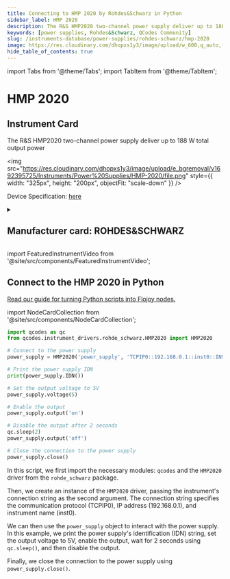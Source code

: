 ```yaml
---
title: Connecting to HMP 2020 by Rohdes&Schwarz in Python
sidebar_label: HMP 2020
description: The R&S HMP2020 two-channel power supply deliver up to 188 W total output power
keywords: [power supplies, Rohdes&Schwarz, QCodes Community]
slug: /instruments-database/power-supplies/rohdes-schwarz/hmp-2020
image: https://res.cloudinary.com/dhopxs1y3/image/upload/w_600,q_auto,f_auto/e_bgremoval/v1692395725/Instruments/Power%20Supplies/HMP-2020/file.jpg
hide_table_of_contents: true
---
```


import Tabs from '@theme/Tabs';
import TabItem from '@theme/TabItem';

# HMP 2020

## Instrument Card

<div className="flex">

<div>

The R&S HMP2020 two-channel power supply deliver up to 188 W total output power

</div>

<img src="https://res.cloudinary.com/dhopxs1y3/image/upload/e_bgremoval/v1692395725/Instruments/Power%20Supplies/HMP-2020/file.png" style={{ width: "325px", height: "200px", objectFit: "scale-down" }} />

</div>

<div className="flex text-center">

<p>Device Specification: <a target="\_blank" href="https://www.farnell.com/datasheets/3677014.pdf">here</a></p>

</div>

<details style={{ marginTop: "15px"}}>
<summary><h2>Manufacturer card: ROHDES&SCHWARZ</h2></summary>

<img src="https://res.cloudinary.com/dhopxs1y3/image/upload/v1692806194/Instruments/Vendor%20Logos/RohdeSchwarz.png" style={{ width: "100%", height: "170px",objectFit: "scale-down" }} />

Rohde & Schwarz GmbH & Co KG is an international electronics group specializing in the fields of electronic test equipment, broadcast & media, cybersecurity, radiomonitoring and radiolocation, and radiocommunication.

<ul>
  <li>Headquarters: Munich, Germany</li>
  <li>Yearly Revenue (millions, USD): 2500.0</li>
  <li>Vendor Website: <a href="https://www.rohde-schwarz.com/ca/home_48230.html">here</a></li>
</ul>
</details>

import FeaturedInstrumentVideo from '@site/src/components/FeaturedInstrumentVideo';

<FeaturedInstrumentVideo category='POWER_SUPPLIES' manufacturer='ROHDES&SCHWARZ'></FeaturedInstrumentVideo>


## Connect to the HMP 2020 in Python

[Read our guide for turning Python scripts into Flojoy nodes.](https://docs.flojoy.ai/contribution/blocks/custom-flojoy-block/)

import NodeCardCollection from '@site/src/components/NodeCardCollection';

<Tabs>

<TabItem value="Flojoy" label="Flojoy" className="flojoy-instrument-tabs">

<NodeCardCollection category='POWER_SUPPLIES' manufacturer='ROHDES&SCHWARZ'></NodeCardCollection>

</TabItem>
<TabItem value="QCodes Community" label="QCodes Community">


```python
import qcodes as qc
from qcodes.instrument_drivers.rohde_schwarz.HMP2020 import HMP2020

# Connect to the power supply
power_supply = HMP2020('power_supply', 'TCPIP0::192.168.0.1::inst0::INSTR')

# Print the power supply IDN
print(power_supply.IDN())

# Set the output voltage to 5V
power_supply.voltage(5)

# Enable the output
power_supply.output('on')

# Disable the output after 2 seconds
qc.sleep(2)
power_supply.output('off')

# Close the connection to the power supply
power_supply.close()
```

In this script, we first import the necessary modules: `qcodes` and the `HMP2020` driver from the `rohde_schwarz` package.

Then, we create an instance of the `HMP2020` driver, passing the instrument's connection string as the second argument. The connection string specifies the communication protocol (TCPIP0), IP address (192.168.0.1), and instrument name (inst0).

We can then use the `power_supply` object to interact with the power supply. In this example, we print the power supply's identification (IDN) string, set the output voltage to 5V, enable the output, wait for 2 seconds using `qc.sleep()`, and then disable the output.

Finally, we close the connection to the power supply using `power_supply.close()`.

</TabItem>
</Tabs>